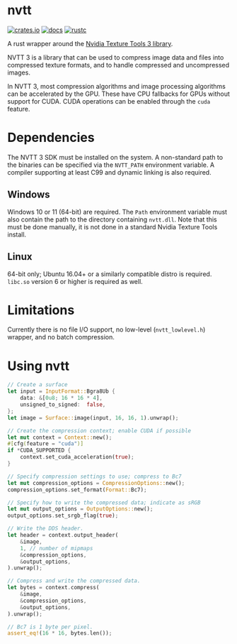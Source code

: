 # nvtt

[![crates.io](https://img.shields.io/crates/v/nvtt_rs.svg)](https://crates.io/crates/nvtt_rs)
[![docs](https://img.shields.io/badge/docs-orange.svg?style=flat)](https://mijalk0.github.io/nvtt)
[![rustc](https://img.shields.io/badge/rust-1.66%2B-orange.svg)](https://img.shields.io/badge/rust-1.66%2B-orange.svg)

A rust wrapper around the [Nvidia Texture Tools 3 library](https://developer.nvidia.com/gpu-accelerated-texture-compression).

NVTT 3 is a library that can be used to compress image data and files into compressed texture formats, and to handle compressed and uncompressed images.

In NVTT 3, most compression algorithms and image processing algorithms can be accelerated by the GPU. These have CPU fallbacks for GPUs without support for CUDA. CUDA operations can be enabled through the `cuda` feature.

# Dependencies

The NVTT 3 SDK must be installed on the system. A non-standard path to the binaries can be specified via the `NVTT_PATH` environment variable. A compiler supporting at least C99 and dynamic linking is also required.

## Windows

Windows 10 or 11 (64-bit) are required. The `Path` environment variable must also contain the path to the directory containing `nvtt.dll`. Note that this must be done manually, it is not done in a standard Nvidia Texture Tools install.

## Linux

64-bit only; Ubuntu 16.04+ or a similarly compatible distro is required. `libc.so` version 6 or higher is required as well.

# Limitations

Currently there is no file I/O support, no low-level (`nvtt_lowlevel.h`) wrapper, and no batch compression.

# Using nvtt

``` rust
// Create a surface
let input = InputFormat::Bgra8Ub {
    data: &[0u8; 16 * 16 * 4],
    unsigned_to_signed:  false,
};
let image = Surface::image(input, 16, 16, 1).unwrap();

// Create the compression context; enable CUDA if possible
let mut context = Context::new();
#[cfg(feature = "cuda")]
if *CUDA_SUPPORTED {
    context.set_cuda_acceleration(true);
}

// Specify compression settings to use; compress to Bc7
let mut compression_options = CompressionOptions::new();
compression_options.set_format(Format::Bc7);

// Specify how to write the compressed data; indicate as sRGB
let mut output_options = OutputOptions::new();
output_options.set_srgb_flag(true);

// Write the DDS header.
let header = context.output_header(
    &image,
    1, // number of mipmaps
    &compression_options,
    &output_options,
).unwrap();

// Compress and write the compressed data.
let bytes = context.compress(
    &image,
    &compression_options,
    &output_options,
).unwrap();

// Bc7 is 1 byte per pixel.
assert_eq!(16 * 16, bytes.len());
```
